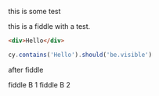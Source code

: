 this is some test

<!-- fiddle -->
this is a fiddle with a test.

```html
<div>Hello</div>
```

```js
cy.contains('Hello').should('be.visible')
```

<!-- fiddle-end -->

after fiddle

<!-- fiddle-no -->
fiddle B 1
fiddle B 2
<!-- fiddle-end -->
